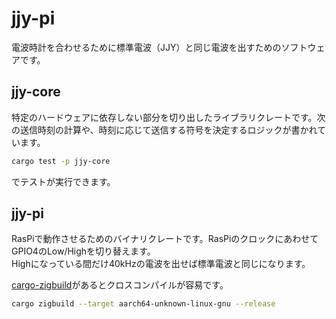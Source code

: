 # jjy-pi

電波時計を合わせるために標準電波（JJY）と同じ電波を出すためのソフトウェアです。

## jjy-core

特定のハードウェアに依存しない部分を切り出したライブラリクレートです。次の送信時刻の計算や、時刻に応じて送信する符号を決定するロジックが書かれています。

```sh
cargo test -p jjy-core
```

でテストが実行できます。

## jjy-pi

RasPiで動作させるためのバイナリクレートです。RasPiのクロックにあわせてGPIO4のLow/Highを切り替えます。  
Highになっている間だけ40kHzの電波を出せば標準電波と同じになります。

[cargo-zigbuild](https://github.com/rust-cross/cargo-zigbuild)があるとクロスコンパイルが容易です。

```sh
cargo zigbuild --target aarch64-unknown-linux-gnu --release
```
